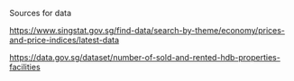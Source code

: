 Sources for data

https://www.singstat.gov.sg/find-data/search-by-theme/economy/prices-and-price-indices/latest-data

https://data.gov.sg/dataset/number-of-sold-and-rented-hdb-properties-facilities